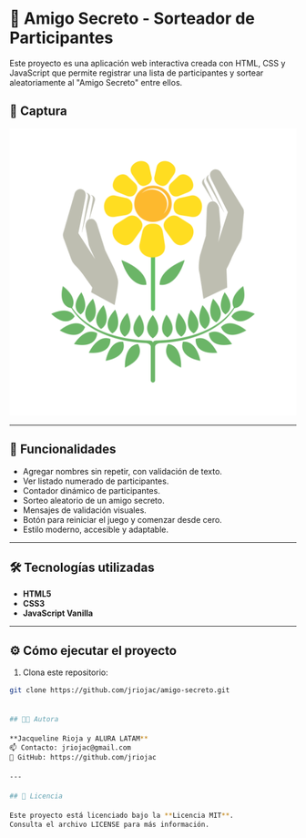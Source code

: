 # 🎁 Amigo Secreto - Sorteador de Participantes

Este proyecto es una aplicación web interactiva creada con HTML, CSS y JavaScript que permite registrar una lista de participantes y sortear aleatoriamente al "Amigo Secreto" entre ellos.

## 📸 Captura

![Vista previa del proyecto](assets/amigo-secreto.png)

---

## 🚀 Funcionalidades

- Agregar nombres sin repetir, con validación de texto.
- Ver listado numerado de participantes.
- Contador dinámico de participantes.
- Sorteo aleatorio de un amigo secreto.
- Mensajes de validación visuales.
- Botón para reiniciar el juego y comenzar desde cero.
- Estilo moderno, accesible y adaptable.

---

## 🛠️ Tecnologías utilizadas

- **HTML5**
- **CSS3**
- **JavaScript Vanilla**

---

## ⚙️ Cómo ejecutar el proyecto

1. Clona este repositorio:

```bash
git clone https://github.com/jriojac/amigo-secreto.git


## 👩‍💻 Autora

**Jacqueline Rioja y ALURA LATAM**  
📫 Contacto: jriojac@gmail.com  
🔗 GitHub: https://github.com/jriojac

---

## 📄 Licencia

Este proyecto está licenciado bajo la **Licencia MIT**.  
Consulta el archivo LICENSE para más información.
